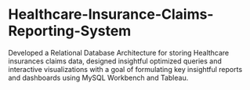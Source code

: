 # Healthcare-Insurance-Claims-Reporting-System
Developed a Relational Database Architecture for storing Healthcare insurances claims data, designed insightful optimized queries and interactive visualizations with a goal of formulating key insightful reports and dashboards using MySQL Workbench and Tableau. 
